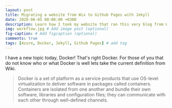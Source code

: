 ```yaml
---
layout: post
title: Migrating a website from Wix to Github Pages with Jekyll
date: 2020-06-05 00:00:00 +0300
description: Learn how I took my website that ran this very blog from Wix to Github Pages using Jekyll
img: workflow.jpg # Add image post (optional)
fig-caption: # Add figcaption (optional)
comments: true
tags: [Azure, Docker, Jekyll, Github Pages] # add tag
---
```


I have a new topic today, Docker!  That's right Docker.  For those of you that do not know who or what Docker is well lets take the current definition from Wiki.

<blockquote>
    Docker is a set of platform as a service products that use OS-level virtualization to deliver software in packages called containers. Containers are isolated from one another and bundle their own software, libraries and configuration files; they can communicate with each other through well-defined channels. 
</blockquote>


